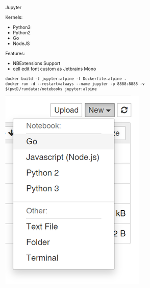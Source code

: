 Jupyter

Kernels:
* Python3
* Python2
* Go
* NodeJS

Features:
* NBExtensions Support
* cell edit font custom as Jetbrains Mono

```
docker build -t jupyter:alpine -f Dockerfile.alpine .
docker run -d --restart=always --name jupyter -p 8888:8888 -v $(pwd)/rundata:/notebooks jupyter:alpine
```


![](https://github.com/BroHui/Dockerfile-Bookshelf/blob/main/jupyter/20210615231006.png)
